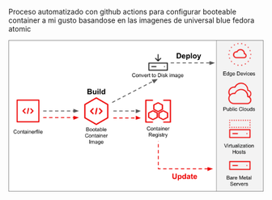 Proceso automatizado con github actions para configurar booteable container a mi gusto basandose en las imagenes de universal blue fedora atomic

![Despligue](image.png)